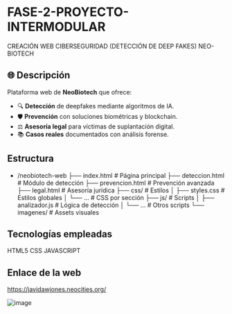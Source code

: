 # FASE-2-PROYECTO-INTERMODULAR
CREACIÓN WEB CIBERSEGURIDAD (DETECCIÓN DE DEEP FAKES)
NEO-BIOTECH

## 🌐 Descripción

Plataforma web de **NeoBiotech** que ofrece:
- 🔍 **Detección** de deepfakes mediante algoritmos de IA.
- 🛡️ **Prevención** con soluciones biométricas y blockchain.
- ⚖️ **Asesoría legal** para víctimas de suplantación digital.
- 📚 **Casos reales** documentados con análisis forense.

## Estructura
- /neobiotech-web
├── index.html          # Página principal
├── deteccion.html      # Módulo de detección
├── prevencion.html     # Prevención avanzada
├── legal.html          # Asesoría jurídica
├── css/                # Estilos
│   ├── styles.css      # Estilos globales
│   └── ...             # CSS por sección
├── js/                 # Scripts
│   ├── analizador.js   # Lógica de detección
│   └── ...             # Otros scripts
└── imagenes/           # Assets visuales

## Tecnologías empleadas

HTML5
CSS
JAVASCRIPT

## Enlace de la web
https://javidawjones.neocities.org/

![image](https://github.com/user-attachments/assets/96dff0a4-7611-49c7-bca0-9f3f7d832f90)

